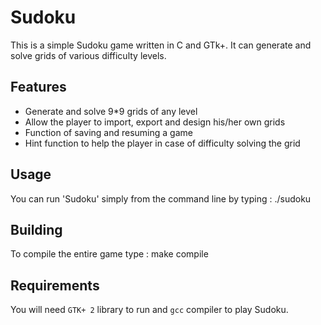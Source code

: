 # Sudoku

This is a simple Sudoku game written in C and GTk+.
It can generate and solve grids of various difficulty levels.

## Features

- Generate and solve 9*9 grids of any level
- Allow the player to import, export and design his/her own grids
- Function of saving and resuming a game
- Hint function to help the player in case of difficulty solving the grid

## Usage

You can run 'Sudoku' simply from the command line by typing :
./sudoku

## Building

To compile the entire game type : 
make compile

## Requirements

You will need `GTK+ 2` library to run and `gcc` compiler to play Sudoku.
